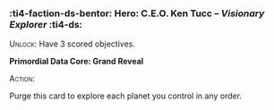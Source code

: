 ### :ti4-faction-ds-bentor: **Hero**: C.E.O. Ken Tucc – _Visionary Explorer_ :ti4-ds:

<span style="font-variant:small-caps;">Unlock</span>: Have 3 scored objectives.

**Primordial Data Core: Grand Reveal**

<span style="font-variant:small-caps;">Action</span>:

Purge this card to explore each planet you control in any order.
